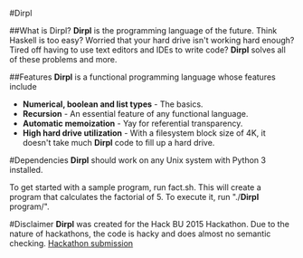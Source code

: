 #Dirpl

##What is Dirpl?
**Dirpl** is the programming language of the future.
Think Haskell is too easy?
Worried that your hard drive isn't working hard enough?
Tired off having to use text editors and IDEs to write code?
**Dirpl** solves all of these problems and more.

##Features
**Dirpl** is a functional programming language whose features include
* **Numerical, boolean and list types** - The  basics.
* **Recursion** - An essential feature of any functional language.
* **Automatic memoization** - Yay for referential transparency.
* **High hard drive utilization** - With a filesystem block size of 4K, it doesn't take much **Dirpl** code to fill up a hard drive.

#Dependencies
**Dirpl** should work on any Unix system with Python 3 installed.

To get started with a sample program, run fact.sh.
This will create a program that calculates the factorial of 5.
To execute it, run "./**Dirpl** program/".

#Disclaimer
**Dirpl** was created for the Hack BU 2015 Hackathon.  Due to the nature of hackathons, the code is hacky and does almost no semantic checking.
[Hackathon submission](http://hackbu-2015s.challengepost.com/submissions/34578-**Dirpl**)
